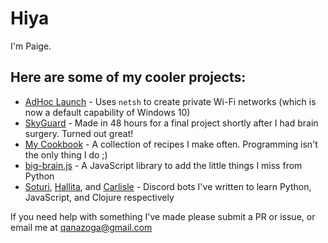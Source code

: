 # Hiya

I'm Paige.

## Here are some of my cooler projects:
- [AdHoc Launch](https://github.com/paigedotgay/AdHocLaunch) - Uses `netsh` to create private Wi-Fi networks (which is now a default capability of Windows 10)
- [SkyGuard](https://github.com/paigedotgay/SkyGuard) - Made in 48 hours for a final project shortly after I had brain surgery. Turned out great!
- [My Cookbook](https://paigedotgay.github.io/cookbook) - A collection of recipes I make often. Programming isn't the only thing I do ;)
- [big-brain.js](https://github.com/paigedotgay/big-brain.js) - A JavaScript library to add the little things I miss from Python
- [Soturi](https://github.com/paigedotgay/soturi), [Hallita](https://github.com/paigedotgay/hallita), and [Carlisle](https://github.com/paigedotgay/carlisle) - Discord bots I've written to learn Python, JavaScript, and Clojure respectively  

If you need help with something I've made please submit a PR or issue, or email me at qanazoga@gmail.com
